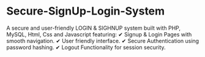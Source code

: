 # Secure-SignUp-Login-System
A secure and user-friendly LOGIN &amp; SIGHNUP system built with PHP, MySQL, Html, Css and Javascript featuring: ✔ Signup &amp; Login Pages with smooth navigation. ✔ User friendly interface. ✔ Secure Authentication using password hashing. ✔ Logout Functionality for session security.
